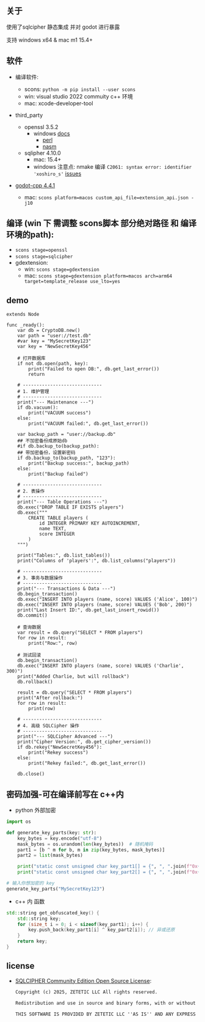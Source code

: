## 关于
使用了sqlcipher 静态集成 并对 godot 进行暴露

支持 windows x64 & mac m1 15.4+

## 软件

- 编译软件:
  - scons: `python -m pip install --user scons`
  - win: visual studio 2022 commuity c++ 环境
  - mac: xcode-developer-tool
- third_party
  - openssl 3.5.2
    - windows [docs](https://github.com/openssl/openssl/blob/master/NOTES-WINDOWS.md)
      - [perl](http://strawberryperl.com/)
      - [nasm](https://www.nasm.us/)
  - sqlipher 4.10.0
    - mac: 15.4+
    - windows 注意点: nmake 编译 `C2061: syntax error: identifier 'xoshiro_s'` [issues](https://github.com/sqlcipher/sqlcipher/issues/544)


- [godot-cpp 4.4.1](https://github.com/godotengine/godot-cpp)
  - mac: `scons platform=macos custom_api_file=extension_api.json -j10`


## 编译 (win 下 需调整 scons脚本 部分绝对路径 和 编译环境的path): 
  - `scons stage=openssl`
  - `scons stage=sqlcipher`
  - gdextension:
    - win: `scons stage=gdextension`
    - mac: `scons stage=gdextension platform=macos arch=arm64 target=template_release use_lto=yes`

## demo
```gdscript
extends Node

func _ready():
    var db = CryptoDB.new()
    var path = "user://test.db"
    #var key = "MySecretKey123"
    var key = "NewSecretKey456"

    # 打开数据库
    if not db.open(path, key):
        print("Failed to open DB:", db.get_last_error())
        return

    # -----------------------------
    # 1. 维护管理
    # -----------------------------
    print("--- Maintenance ---")
    if db.vacuum():
        print("VACUUM success")
    else:
        print("VACUUM failed:", db.get_last_error())

    var backup_path = "user://backup.db"
    ## 不加密备份成原始db
    #if db.backup_to(backup_path):
    ## 带加密备份，设置新密码
    if db.backup_to(backup_path, "123"):
        print("Backup success:", backup_path)
    else:
        print("Backup failed")

    # -----------------------------
    # 2. 表操作
    # -----------------------------
    print("--- Table Operations ---")
    db.exec("DROP TABLE IF EXISTS players")
    db.exec("""
        CREATE TABLE players (
            id INTEGER PRIMARY KEY AUTOINCREMENT,
            name TEXT,
            score INTEGER
        )
    """)

    print("Tables:", db.list_tables())
    print("Columns of 'players':", db.list_columns("players"))

    # -----------------------------
    # 3. 事务与数据操作
    # -----------------------------
    print("--- Transactions & Data ---")
    db.begin_transaction()
    db.exec("INSERT INTO players (name, score) VALUES ('Alice', 100)")
    db.exec("INSERT INTO players (name, score) VALUES ('Bob', 200)")
    print("Last Insert ID:", db.get_last_insert_rowid())
    db.commit()

    # 查询数据
    var result = db.query("SELECT * FROM players")
    for row in result:
        print("Row:", row)

    # 测试回滚
    db.begin_transaction()
    db.exec("INSERT INTO players (name, score) VALUES ('Charlie', 300)")
    print("Added Charlie, but will rollback")
    db.rollback()

    result = db.query("SELECT * FROM players")
    print("After rollback:")
    for row in result:
        print(row)

    # -----------------------------
    # 4. 高级 SQLCipher 操作
    # -----------------------------
    print("--- SQLCipher Advanced ---")
    print("Cipher Version:", db.get_cipher_version())
    if db.rekey("NewSecretKey456"):
        print("Rekey success")
    else:
        print("Rekey failed:", db.get_last_error())

    db.close()
```



## 密码加强-可在编译前写在 c++内

- python 外部加密
```python
import os

def generate_key_parts(key: str):
    key_bytes = key.encode("utf-8")
    mask_bytes = os.urandom(len(key_bytes))  # 随机掩码
    part1 = [b ^ m for b, m in zip(key_bytes, mask_bytes)]
    part2 = list(mask_bytes)

    print("static const unsigned char key_part1[] = {", ", ".join(f"0x{b:02X}" for b in part1), "};")
    print("static const unsigned char key_part2[] = {", ", ".join(f"0x{b:02X}" for b in part2), "};")

# 输入你想加密的 key
generate_key_parts("MySecretKey123")
```

- c++ 内 函数

```c++
std::string get_obfuscated_key() {
    std::string key;
    for (size_t i = 0; i < sizeof(key_part1); i++) {
        key.push_back(key_part1[i] ^ key_part2[i]); // 异或还原
    }
    return key;
}
```

<!-- ## 测试 sqlcipher
```bash
clang test.c \
  -DSQLITE_HAS_CODEC=1 -DSQLITE_TEMP_STORE=2 \
  -DSQLITE_EXTRA_INIT=sqlcipher_extra_init \
  -DSQLITE_EXTRA_SHUTDOWN=sqlcipher_extra_shutdown \
  -DSQLITE_THREADSAFE=1 \
  -Ithird_party/sqlcipher/include \
  third_party/sqlcipher/lib/libsqlite3.a \
  third_party/openssl/lib/libssl.a \
  third_party/openssl/lib/libcrypto.a \
  -ldl -lpthread -lz \
  -o test
``` -->


## license 
- [SQLCIPHER Community Edition Open Source License](https://github.com/sqlcipher/sqlcipher/blob/master/LICENSE.md):
  ```txt
  Copyright (c) 2025, ZETETIC LLC All rights reserved.

  Redistribution and use in source and binary forms, with or without modification, are permitted provided that the following conditions are met: * Redistributions of source code must retain the above copyright notice, this list of conditions and the following disclaimer. * Redistributions in binary form must reproduce the above copyright notice, this list of conditions and the following disclaimer in the documentation and/or other materials provided with the distribution. * Neither the name of the ZETETIC LLC nor the names of its contributors may be used to endorse or promote products derived from this software without specific prior written permission.

  THIS SOFTWARE IS PROVIDED BY ZETETIC LLC ''AS IS'' AND ANY EXPRESS OR IMPLIED WARRANTIES, INCLUDING, BUT NOT LIMITED TO, THE IMPLIED WARRANTIES OF MERCHANTABILITY AND FITNESS FOR A PARTICULAR PURPOSE ARE DISCLAIMED. IN NO EVENT SHALL ZETETIC LLC BE LIABLE FOR ANY DIRECT, INDIRECT, INCIDENTAL, SPECIAL, EXEMPLARY, OR CONSEQUENTIAL DAMAGES (INCLUDING, BUT NOT LIMITED TO, PROCUREMENT OF SUBSTITUTE GOODS OR SERVICES; LOSS OF USE, DATA, OR PROFITS; OR BUSINESS INTERRUPTION) HOWEVER CAUSED AND ON ANY THEORY OF LIABILITY, WHETHER IN CONTRACT, STRICT LIABILITY, OR TORT (INCLUDING NEGLIGENCE OR OTHERWISE) ARISING IN ANY WAY OUT OF THE USE OF THIS SOFTWARE, EVEN IF ADVISED OF THE POSSIBILITY OF SUCH DAMAGE.
  ```